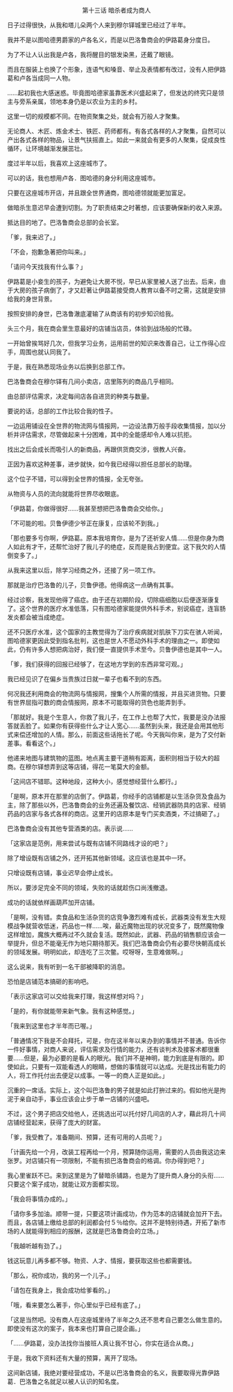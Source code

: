 <p align="center">第十三话 暗杀者成为商人</p>

日子过得很快，从我和塔儿朵两个人来到穆尔铎城里已经过了半年。

我并不是以图哈德男爵家的卢各名义，而是以巴洛鲁商会的伊路葛身分度日。

为了不让人认出我是卢各，我将醒目的银发染黑，还戴了眼镜。

而且在服装上也换了个形象，连语气和嗓音、举止及表情都有改过，没有人把伊路葛和卢各当成同一人物。

……起初我也大感迷惑。毕竟图哈德家虽靠医术兴盛起来了，但发达的终究只是领主与旁系亲属，领地本身仍是以农业为主的乡村。

这里一切的规模都不同。在物资聚集之处，就会有万般人才聚集。

无论商人、木匠、炼金术士、铁匠、药师都有。有各式各样的人才聚集，自然可以产出各式各样的物品，让景气扶摇直上。如此一来就会有更多的人聚集，促成良性循环，让环境越渐发展茁壮。

度过半年以后，我喜欢上这座城市了。

可以的话，我也想用卢各．图哈德的身分利用这座城市。

只要在这座城市开店，并且跟全世界通商，图哈德领就能更加富足。

做暗杀生意迟早会遭到切割。为了职责结束之时著想，应该要确保新的收入来源。

抵达目的地了。巴洛鲁商会总部的会长室。

「爹，我来迟了。」

「不会，抱歉急著把你叫来。」

「请问今天找我有什么事？」

伊路葛是小妾生的孩子，为避免让大房不悦，早已从家里被人送了出去。后来，由于大房的孩子病倒了，才又赶著让伊路葛接受商人教育以备不时之需，这就是安排给我的身世背景。

按照安排的身世，巴洛鲁澈底灌输了从商该有的初步知识给我。

头三个月，我在商会里生意最好的店铺当店员，体验到战场般的忙碌。

一开始曾挨骂好几次，但我学习业务，运用前世的知识来改善自己，让工作得心应手，周围也就认同我了。

于是，我在熟悉现场业务以后换到总部工作。

巴洛鲁商会在穆尔铎有几间小卖店，店里陈列的商品几乎相同。

由总部评估需求，决定每间店各自进货的种类与数量。

要说的话，总部的工作比较合我的性子。

一边运用铺设在全世界的物流网与情报网，一边设法靠万般手段收集情报，加以分析并评估需求，尽管做起来十分困难，其中的全能感却令人难以抗拒。

找出之后会成长而吸引人的新商品，再跟供货商交涉，很教人兴奋。

正因为喜欢这种差事，进步就快，如今我已经得以担任总部长的助理。

这个位子不错，可以得到全世界的情报，全无夸张。

从物资与人员的流向就能将世界尽收眼底。

「伊路葛，你做得很好……我甚至想把巴洛鲁商会交给你。」

「不可能的啦。贝鲁伊德少爷正在康复，应该轮不到我。」

「那也要多亏你啊，伊路葛。原本我培育你，是为了还祈安人情……但是你身为商人如此有才干，还帮忙治好了我儿子的绝症，反而是我占到便宜。这下我欠的人情倒变多了。」

从我来这里以后，除学习经商之外，还接了另一项工作。

那就是治疗巴洛鲁的儿子，贝鲁伊德。他得病这一点确有其事。

经过诊察，我发现他得了癌症。由于还在初期阶段，切除癌细胞以后便逐渐康复了。这个世界的医疗水准低落，只有图哈德家能提供外科手术，别说癌症，连盲肠发炎都会被当成绝症。

还不只医疗水准，这个国家的主教觉得为了治疗疾病就对肌肤下刀实在骇人听闻，图哈德家更因此受到指名批判，这也是世人不愿动外科手术的理由之一。即使如此，仍有许多人想把病治好，我们便一直提供手术至今。贝鲁伊德也是其中一人。

「爹，我们获得的回报已经够了，在这地方学到的东西非常可观。」

我已经见识了在偏乡当贵族过日就一辈子也看不到的东西。

何况我还利用商会的物流网与情报网，搜集个人所需的情报，并且买进货物。只要有世界屈指可数的商会情报网，原本不可能取得的货色也能弄到手。

「那就好。我是个生意人，你救了我儿子，在工作上也帮了大忙，我要是没办法报答就丢脸了。如果你有获得些什么才让人宽心……虽然到头来，我还是会用其他形式来偿还增加的人情。那么，前面这些话拖长了呢。今天我叫你来，是为了交付新差事。看看这个。」

他递来地图与建筑物的蓝图。地点离主要干道稍有距离，面积则相当于较大的超商。在穆尔铎想弄到这等店铺，得花一笔莫大的金额。

「这间店不错耶。这种地段，这种大小，感觉想经营什么都行。」

「是啊，原本开在那里的店倒了。伊路葛，你经手的店铺都是以生活杂货及食品为主，除了那些以外，巴洛鲁商会的业务还遍及餐饮店、经销武器防具的店家、经销药品的店家与各式各样的商店。这里开的店原本是专门买卖酒类，不过搞砸了。」

巴洛鲁商会没有其他专营酒类的店。表示说……

「这家店是范例，用来尝试与既有店铺不同路线才设的吧？」

除了增设既有店铺之外，还开拓其他新领域。这应该也是其中一环。

只增设既有店铺，事业迟早会停止成长。

所以，要涉足完全不同的领域，失败的话就趁伤口尚浅撤退。

成功的话就依样画葫芦加开店铺。

「是啊，没有错。卖食品和生活杂货的店竞争激烈难有成长，武器类没有发生大规模战争就营收低迷，药品也一样……唉，最近魔物出现的状况变多了，既然魔物像这样增加，魔族大概再过不久就会复活。既然如此，武器、药品的销售额应该会一举提升，但总不能毫无作为地只期待那天。我们巴洛鲁商会仍有必要尽快朝高成长的领域发展。明明如此，却连吃了三次鳖。哎呀呀，生意难做啊。」

这么说来，我有听到一名干部被降职的消息。

恐怕是店铺范本搞砸的影响吧。

「表示这家店可以交给我来打理，我这样想对吗？」

「是的，有你就能带来新气象。我有这种感觉。」

「我来到这里也才半年而已喔。」

「普通情况下我是不会拜托，可是，你在这半年以来办到的事情并不普通。告诉你一件好事情，对商人来说，评估需求及行情的能力，还有谈判术及接客术都很重要……但是，最为必要的是看人的眼光。我们并不是神明，能力到底是有限的。即使如此，只要有一双能看透人的眼睛，想做的事情就可以达成。光是找出有能力的人，将工作托付出去便足以成事。一等一的商人正是如此。」

沉重的一席话。实际上，这个叫巴洛鲁的男子就是如此打拚过来的。假如他光是拘泥于亲自动手，事业应该会止步于单一店铺的兴盛吧。

不过，这个男子把店交给他人，还挑选出可以托付好几间店的人才，藉此将几十间店铺经营起来，获得了庞大的财富。

「爹，我受教了。准备期间、预算，还有可用的人员呢？」

「计画先给一个月，改装工程再给一个月，预算随你运用，需要的人员由我这边来张罗。对店铺只有一项限制，不能有损巴洛鲁商会的格调。你办得到吧？」

我心里雀跃不已。来到这里是为了替暗杀铺路，也是为了提升商人身分的头衔……只要这个案子成功，就能让双方面都实现。

「我会将事情办成的。」

「请你多多加油。顺带一提，只要这项计画成功，作为范本的店铺就会加开下去。而且，各店铺上缴给总部的利润都会付５％给你。这并不是特别待遇，开拓了新市场的人就能得到相应的报酬，这就是巴洛鲁商会的立场。」

「我越听越有劲了。」

钱这玩意儿再多都不够。物资、人才、情报，要获取这些也都需要钱。

「那么，祝你成功，我的另一个儿子。」

「请包在我身上，我会成功给爹看的。」

「哦，看来要怎么著手，你心里似乎已经有底了。」

「这是当然吧。没有商人在这座城里待了半年之久还不思考自己要怎么做生意的。即使没有这次的案子，我本来也打算自己提企画。」

「……伊路葛，没办法找你当接班人真让我不甘心，你实在适合从商。」

于是，我收下资料还有大量的预算，离开了现场。

这间新店铺，我绝对要经营成功，不是以巴洛鲁商会的名义，我要取得光靠伊路葛．巴洛鲁之名就足以被人认识的知名度。

